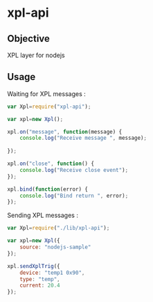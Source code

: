 # xpl-api

## Objective

XPL layer for nodejs

## Usage

Waiting for XPL messages :
```javascript
var Xpl=require("xpl-api");

var xpl=new Xpl();

xpl.on("message", function(message) {
	console.log("Receive message ", message);
	
});

xpl.on("close", function() {
	console.log("Receive close event");
});

xpl.bind(function(error) {
	console.log("Bind return ", error);
});
```

Sending XPL messages :
```javascript
var Xpl=require("./lib/xpl-api");

var xpl=new Xpl({
	source: "nodejs-sample"
});

xpl.sendXplTrig({
	device: "temp1 0x90",
	type: "temp",
	current: 20.4
});
```
 